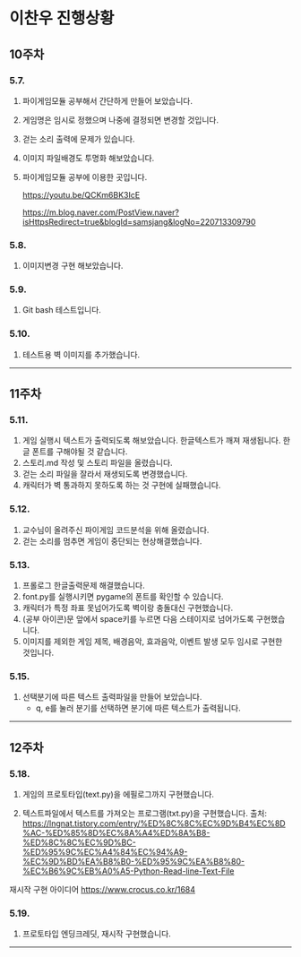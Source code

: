 # 이찬우 진행상황

## 10주차

### 5.7.

1. 파이게임모듈 공부해서 간단하게 만들어 보았습니다.
2. 게임명은 임시로 정했으며 나중에 결정되면 변경할 것입니다.
3. 걷는 소리 출력에 문제가 있습니다.
4. 이미지 파일배경도 투명화 해보았습니다.
5. 파이게임모듈 공부에 이용한 곳입니다.

   <https://youtu.be/QCKm6BK3IcE>

   <https://m.blog.naver.com/PostView.naver?isHttpsRedirect=true&blogId=samsjang&logNo=220713309790>

### 5.8.

1. 이미지변경 구현 해보았습니다.

### 5.9.

1. Git bash 테스트입니다.

### 5.10.

1. 테스트용 벽 이미지를 추가했습니다.
---
## 11주차

### 5.11.

1.  게임 실행시 텍스트가 출력되도록 해보았습니다.
    한글텍스트가 깨져 재생됩니다. 한글 폰트를 구해야될 것 같습니다.
2.  스토리.md 작성 및 스토리 파일을 올렸습니다.
3.  걷는 소리 파일을 잘라서 재생되도록 변경했습니다.
4.  캐릭터가 벽 통과하지 못하도록 하는 것 구현에 실패했습니다.

### 5.12.

1. 교수님이 올려주신 파이게임 코드분석을 위해 올렸습니다.
2. 걷는 소리를 멈추면 게임이 중단되는 현상해결했습니다.

### 5.13.

1. 프롤로그 한글출력문제 해결했습니다.
2. font.py를 실행시키면 pygame의 폰트를 확인할 수 있습니다.
3. 캐릭터가 특정 좌표 못넘어가도록 벽이랑 충돌대신 구현했습니다.
4. (공부 아이콘)문 앞에서 space키를 누르면 다음 스테이지로 넘어가도록 구현했습니다.
5. 이미지를 제외한 게임 제목, 배경음악, 효과음악, 이벤트 발생 모두 임시로 구현한 것입니다.

### 5.15.

1. 선택분기에 따른 텍스트 출력파일을 만들어 보았습니다.
   - q, e를 눌러 분기를 선택하면 분기에 따른 텍스트가 출력됩니다.
---
## 12주차

### 5.18.

1. 게임의 프로토타입(text.py)을 에필로그까지 구현했습니다.

2. 텍스트파일에서 텍스트를 가져오는 프로그램(txt.py)을 구현했습니다.
   출처:
   https://lngnat.tistory.com/entry/%ED%8C%8C%EC%9D%B4%EC%8D%AC-%ED%85%8D%EC%8A%A4%ED%8A%B8-%ED%8C%8C%EC%9D%BC-%ED%95%9C%EC%A4%84%EC%94%A9-%EC%9D%BD%EA%B8%B0-%ED%95%9C%EA%B8%80-%EC%B6%9C%EB%A0%A5-Python-Read-line-Text-File

재시작 구현 아이디어
<https://www.crocus.co.kr/1684>

### 5.19.

1. 프로토타입 엔딩크레딧, 재시작 구현했습니다.
---
